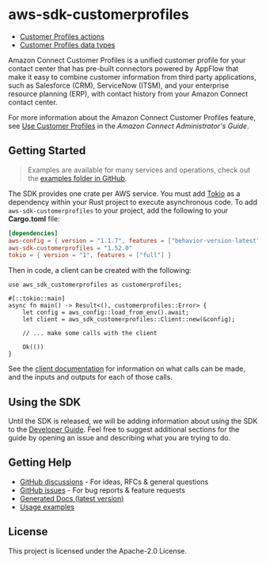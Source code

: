 # aws-sdk-customerprofiles

  - [Customer Profiles actions](https://docs.aws.amazon.com/connect/latest/APIReference/API_Operations_Amazon_Connect_Customer_Profiles.html)
  - [Customer Profiles data types](https://docs.aws.amazon.com/connect/latest/APIReference/API_Types_Amazon_Connect_Customer_Profiles.html)

Amazon Connect Customer Profiles is a unified customer profile for your contact center that has pre-built connectors powered by AppFlow that make it easy to combine customer information from third party applications, such as Salesforce (CRM), ServiceNow (ITSM), and your enterprise resource planning (ERP), with contact history from your Amazon Connect contact center.

For more information about the Amazon Connect Customer Profiles feature, see [Use Customer Profiles](https://docs.aws.amazon.com/connect/latest/adminguide/customer-profiles.html) in the _Amazon Connect Administrator's Guide_.

## Getting Started

> Examples are available for many services and operations, check out the
> [examples folder in GitHub](https://github.com/awslabs/aws-sdk-rust/tree/main/examples).

The SDK provides one crate per AWS service. You must add [Tokio](https://crates.io/crates/tokio)
as a dependency within your Rust project to execute asynchronous code. To add `aws-sdk-customerprofiles` to
your project, add the following to your **Cargo.toml** file:

```toml
[dependencies]
aws-config = { version = "1.1.7", features = ["behavior-version-latest"] }
aws-sdk-customerprofiles = "1.52.0"
tokio = { version = "1", features = ["full"] }
```

Then in code, a client can be created with the following:

```rust,no_run
use aws_sdk_customerprofiles as customerprofiles;

#[::tokio::main]
async fn main() -> Result<(), customerprofiles::Error> {
    let config = aws_config::load_from_env().await;
    let client = aws_sdk_customerprofiles::Client::new(&config);

    // ... make some calls with the client

    Ok(())
}
```

See the [client documentation](https://docs.rs/aws-sdk-customerprofiles/latest/aws_sdk_customerprofiles/client/struct.Client.html)
for information on what calls can be made, and the inputs and outputs for each of those calls.

## Using the SDK

Until the SDK is released, we will be adding information about using the SDK to the
[Developer Guide](https://docs.aws.amazon.com/sdk-for-rust/latest/dg/welcome.html). Feel free to suggest
additional sections for the guide by opening an issue and describing what you are trying to do.

## Getting Help

* [GitHub discussions](https://github.com/awslabs/aws-sdk-rust/discussions) - For ideas, RFCs & general questions
* [GitHub issues](https://github.com/awslabs/aws-sdk-rust/issues/new/choose) - For bug reports & feature requests
* [Generated Docs (latest version)](https://awslabs.github.io/aws-sdk-rust/)
* [Usage examples](https://github.com/awslabs/aws-sdk-rust/tree/main/examples)

## License

This project is licensed under the Apache-2.0 License.

